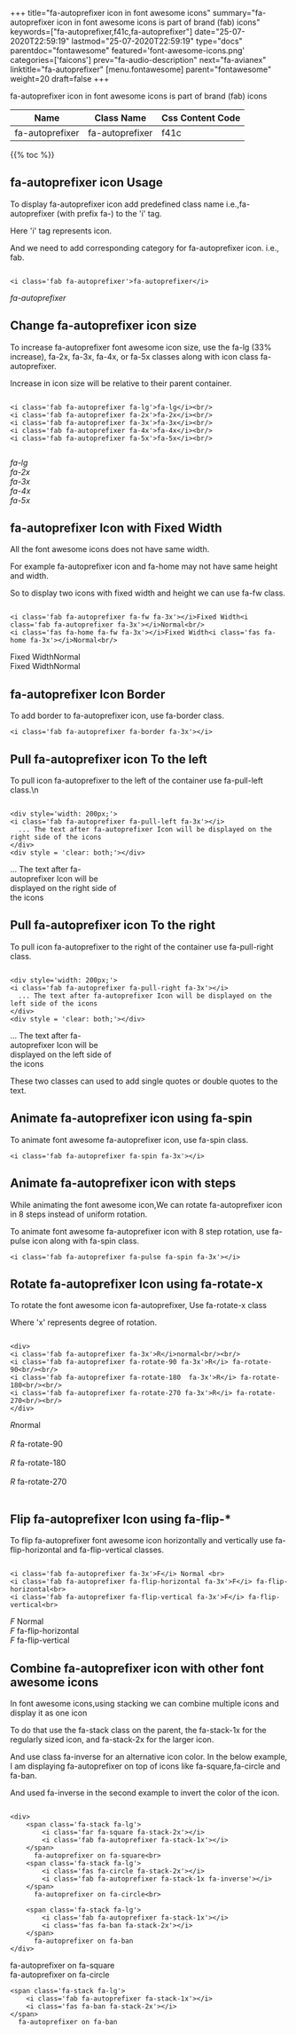 +++
title="fa-autoprefixer icon in font awesome icons"
summary="fa-autoprefixer icon in font awesome icons is part of brand (fab) icons"
keywords=["fa-autoprefixer,f41c,fa-autoprefixer"]
date="25-07-2020T22:59:19"
lastmod="25-07-2020T22:59:19"
type="docs"
parentdoc="fontawesome"
featured='font-awesome-icons.png'
categories=['faicons']
prev="fa-audio-description"
next="fa-avianex"
linktitle="fa-autoprefixer"
[menu.fontawesome]
parent="fontawesome"
weight=20
draft=false
+++


fa-autoprefixer icon in font awesome icons is part of brand (fab) icons

<div class='table-responsive'><table class='table'><thead><tr><th>Name</th><th>Class Name</th><th>Css Content Code</th></tr></thead><tbody><tr><td>fa-autoprefixer</td><td>fa-autoprefixer</td><td>f41c</td></tr></tbody></table></div>


{{% toc %}}


## fa-autoprefixer icon Usage

To display fa-autoprefixer icon add predefined class name i.e.,fa-autoprefixer (with prefix fa-) to the 'i' tag.

Here 'i' tag represents icon.

And we need to add corresponding category for fa-autoprefixer icon. i.e., fab.


```

<i class='fab fa-autoprefixer'>fa-autoprefixer</i>
```

<i class='fab fa-autoprefixer'>fa-autoprefixer</i>




## Change fa-autoprefixer icon size
To increase fa-autoprefixer font awesome icon size, use the fa-lg (33% increase), fa-2x, fa-3x, fa-4x, or fa-5x classes along with icon class fa-autoprefixer.

Increase in icon size will be relative to their parent container. 

```

<i class='fab fa-autoprefixer fa-lg'>fa-lg</i><br/>
<i class='fab fa-autoprefixer fa-2x'>fa-2x</i><br/>
<i class='fab fa-autoprefixer fa-3x'>fa-3x</i><br/>
<i class='fab fa-autoprefixer fa-4x'>fa-4x</i><br/>
<i class='fab fa-autoprefixer fa-5x'>fa-5x</i><br/>
            
```

<i class='fab fa-autoprefixer fa-lg'>fa-lg</i><br/>
<i class='fab fa-autoprefixer fa-2x'>fa-2x</i><br/>
<i class='fab fa-autoprefixer fa-3x'>fa-3x</i><br/>
<i class='fab fa-autoprefixer fa-4x'>fa-4x</i><br/>
<i class='fab fa-autoprefixer fa-5x'>fa-5x</i><br/>
            



## fa-autoprefixer Icon with Fixed Width 

All the font awesome icons does not have same width.

For example fa-autoprefixer icon and fa-home may not have same height and width.

So to display two icons with fixed width and height we can use fa-fw class.


```

<i class='fab fa-autoprefixer fa-fw fa-3x'></i>Fixed Width<i class='fab fa-autoprefixer fa-3x'></i>Normal<br/>
<i class='fas fa-home fa-fw fa-3x'></i>Fixed Width<i class='fas fa-home fa-3x'></i>Normal<br/>
```

<i class='fab fa-autoprefixer fa-fw fa-3x'></i>Fixed Width<i class='fab fa-autoprefixer fa-3x'></i>Normal<br/>
<i class='fas fa-home fa-fw fa-3x'></i>Fixed Width<i class='fas fa-home fa-3x'></i>Normal<br/>



## fa-autoprefixer Icon Border 

To add border to fa-autoprefixer icon, use fa-border class.


```
<i class='fab fa-autoprefixer fa-border fa-3x'></i>

```
<i class='fab fa-autoprefixer fa-border fa-3x'></i>





## Pull fa-autoprefixer icon To the left

To pull icon fa-autoprefixer to the left of the container use fa-pull-left class.\n

```

<div style='width: 200px;'>
<i class='fab fa-autoprefixer fa-pull-left fa-3x'></i>
  ... The text after fa-autoprefixer Icon will be displayed on the right side of the icons
</div>
<div style = 'clear: both;'></div>
```

<div style='width: 200px;'>
<i class='fab fa-autoprefixer fa-pull-left fa-3x'></i>
  ... The text after fa-autoprefixer Icon will be displayed on the right side of the icons
</div>
<div style = 'clear: both;'></div>




## Pull fa-autoprefixer icon To the right
To pull icon fa-autoprefixer to the right of the container use fa-pull-right class.

```

<div style='width: 200px;'>
<i class='fab fa-autoprefixer fa-pull-right fa-3x'></i>
  ... The text after fa-autoprefixer Icon will be displayed on the left side of the icons
</div>
<div style = 'clear: both;'></div>
```

<div style='width: 200px;'>
<i class='fab fa-autoprefixer fa-pull-right fa-3x'></i>
  ... The text after fa-autoprefixer Icon will be displayed on the left side of the icons
</div>
<div style = 'clear: both;'></div>

These two classes can used to add single quotes or double quotes to the text.


## Animate fa-autoprefixer icon using fa-spin
To animate font awesome fa-autoprefixer icon, use fa-spin class.

```
<i class='fab fa-autoprefixer fa-spin fa-3x'></i>
```
<i class='fab fa-autoprefixer fa-spin fa-3x'></i>




## Animate fa-autoprefixer icon with steps
While animating the font awesome icon,We can rotate fa-autoprefixer icon in 8 steps instead of uniform rotation.

To animate font awesome fa-autoprefixer icon with 8 step rotation, use fa-pulse icon along with fa-spin class.


```
<i class='fab fa-autoprefixer fa-pulse fa-spin fa-3x'></i>

```
<i class='fab fa-autoprefixer fa-pulse fa-spin fa-3x'></i>





## Rotate fa-autoprefixer Icon using fa-rotate-x
To rotate the font awesome icon fa-autoprefixer, Use fa-rotate-x class

Where 'x' represents degree of rotation.


```

<div>
<i class='fab fa-autoprefixer fa-3x'>R</i>normal<br/><br/>
<i class='fab fa-autoprefixer fa-rotate-90 fa-3x'>R</i> fa-rotate-90<br/><br/> 
<i class='fab fa-autoprefixer fa-rotate-180  fa-3x'>R</i> fa-rotate-180<br/><br/> 
<i class='fab fa-autoprefixer fa-rotate-270 fa-3x'>R</i> fa-rotate-270<br/><br/>
</div>
```

<div>
<i class='fab fa-autoprefixer fa-3x'>R</i>normal<br/><br/>
<i class='fab fa-autoprefixer fa-rotate-90 fa-3x'>R</i> fa-rotate-90<br/><br/> 
<i class='fab fa-autoprefixer fa-rotate-180  fa-3x'>R</i> fa-rotate-180<br/><br/> 
<i class='fab fa-autoprefixer fa-rotate-270 fa-3x'>R</i> fa-rotate-270<br/><br/>
</div>




## Flip fa-autoprefixer Icon using fa-flip-*
To flip fa-autoprefixer font awesome icon horizontally and vertically use fa-flip-horizontal and fa-flip-vertical classes. 

```

<i class='fab fa-autoprefixer fa-3x'>F</i> Normal <br>
<i class='fab fa-autoprefixer fa-flip-horizontal fa-3x'>F</i> fa-flip-horizontal<br>
<i class='fab fa-autoprefixer fa-flip-vertical fa-3x'>F</i> fa-flip-vertical<br>
```

<i class='fab fa-autoprefixer fa-3x'>F</i> Normal <br>
<i class='fab fa-autoprefixer fa-flip-horizontal fa-3x'>F</i> fa-flip-horizontal<br>
<i class='fab fa-autoprefixer fa-flip-vertical fa-3x'>F</i> fa-flip-vertical<br>




## Combine fa-autoprefixer icon with other font awesome icons
In font awesome icons,using stacking we can combine multiple icons and display it as one icon 

To do that use the fa-stack class on the parent, the fa-stack-1x for the regularly sized icon, and fa-stack-2x for the larger icon.

And use class fa-inverse for an alternative icon color. 
In the below example, I am displaying fa-autoprefixer on top of icons like fa-square,fa-circle and fa-ban.

And used fa-inverse in the second example to invert the color of the icon.

```

<div>
    <span class='fa-stack fa-lg'>
        <i class='far fa-square fa-stack-2x'></i>
        <i class='fab fa-autoprefixer fa-stack-1x'></i>
    </span>
      fa-autoprefixer on fa-square<br>
    <span class='fa-stack fa-lg'>
        <i class='fas fa-circle fa-stack-2x'></i>
        <i class='fab fa-autoprefixer fa-stack-1x fa-inverse'></i>
    </span>
      fa-autoprefixer on fa-circle<br>

    <span class='fa-stack fa-lg'>
        <i class='fab fa-autoprefixer fa-stack-1x'></i>
        <i class='fas fa-ban fa-stack-2x'></i>
    </span>
      fa-autoprefixer on fa-ban
</div>
```

<div>
    <span class='fa-stack fa-lg'>
        <i class='far fa-square fa-stack-2x'></i>
        <i class='fab fa-autoprefixer fa-stack-1x'></i>
    </span>
      fa-autoprefixer on fa-square<br>
    <span class='fa-stack fa-lg'>
        <i class='fas fa-circle fa-stack-2x'></i>
        <i class='fab fa-autoprefixer fa-stack-1x fa-inverse'></i>
    </span>
      fa-autoprefixer on fa-circle<br>

    <span class='fa-stack fa-lg'>
        <i class='fab fa-autoprefixer fa-stack-1x'></i>
        <i class='fas fa-ban fa-stack-2x'></i>
    </span>
      fa-autoprefixer on fa-ban
</div>






